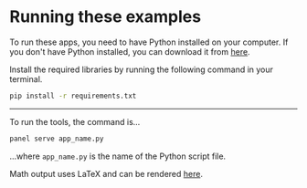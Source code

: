 # Running these examples

To run these apps, you need to have Python installed on your computer. If you don't have Python installed, you can download it from [here](https://www.python.org/downloads/).

Install the required libraries by running the following command in your terminal.

```bash
pip install -r requirements.txt
```

---

To run the tools, the command is...

```bash
panel serve app_name.py
```

...where `app_name.py` is the name of the Python script file.


Math output uses LaTeX and can be rendered [here](https://www.quicklatex.com/).
